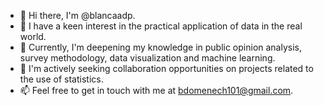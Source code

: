 - 👋 Hi there, I'm @blancaadp.
- 👀 I have a keen interest in the practical application of data in the real world.
- 🌱 Currently, I'm deepening my knowledge in public opinion analysis, survey methodology, data visualization and machine learning.
- 💞️ I'm actively seeking collaboration opportunities on projects related to the use of statistics.
- 📫 Feel free to get in touch with me at bdomenech101@gmail.com.


<!---
blancaadp/blancaadp is a ✨ special ✨ repository because its `README.md` (this file) appears on your GitHub profile.
You can click the Preview link to take a look at your changes.
--->
